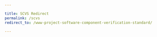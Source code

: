 ```yaml
---

title: SCVS Redirect
permalink: /scvs
redirect_to: /www-project-software-component-verification-standard/

---
```

